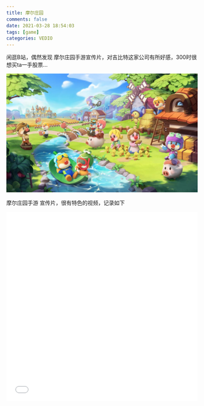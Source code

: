 ```yaml
---
title: 摩尔庄园
comments: false
date: 2021-03-28 18:54:03
tags: [game]
categories: VEDIO
---
```




闲逛B站，偶然发现 摩尔庄园手游宣传片，对吉比特这家公司有所好感，300时很想买ta一手股票…

 <!--more-->



<img src="摩尔庄园/image/image-20210429232229135.png" alt="image-20210429232229135" style="zoom:67%;" />

摩尔庄园手游 宣传片，很有特色的视频，记录如下



<iframe src="//player.bilibili.com/player.html?aid=714693863&bvid=BV1BX4y137Zj&cid=313806544&page=1 &high_quality=1" allowfullscreen="allowfullscreen" width="100%" height="500" scrolling="no" frameborder="0" sandbox="allow-top-navigation allow-same-origin allow-forms allow-scripts"> </iframe>